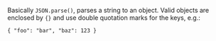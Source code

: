 Basically `JSON.parse()`, parses a string to an object. Valid objects are enclosed by `{}` and use double quotation marks for the keys, e.g.:

```
{ "foo": "bar", "baz": 123 }
```
